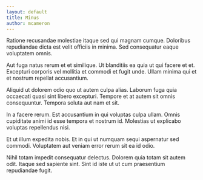 ```yaml
---
layout: default
title: Minus
author: mcameron
---
```


Ratione recusandae molestiae itaque sed qui magnam cumque. Doloribus repudiandae dicta est velit officiis in minima. Sed consequatur eaque voluptatem omnis.

Aut fuga natus rerum et et similique. Ut blanditiis ea quia ut qui facere et et. Excepturi corporis vel mollitia et commodi et fugit unde. Ullam minima qui et et nostrum repellat accusantium.

Aliquid ut dolorem odio quo ut autem culpa alias. Laborum fuga quia occaecati quasi sint libero excepturi. Tempore et at autem sit omnis consequuntur. Tempora soluta aut nam et sit.

In a facere rerum. Est accusantium in qui voluptas culpa ullam. Omnis cupiditate animi id esse tempora et nostrum id. Molestias ut explicabo voluptas repellendus nisi.

Et ut illum expedita nobis. Et in qui ut numquam sequi aspernatur sed commodi. Voluptatem aut veniam error rerum sit ea id odio.

Nihil totam impedit consequatur delectus. Dolorem quia totam sit autem odit. Itaque sed sapiente sint. Sint id iste ut ut cum praesentium repudiandae fugit.
